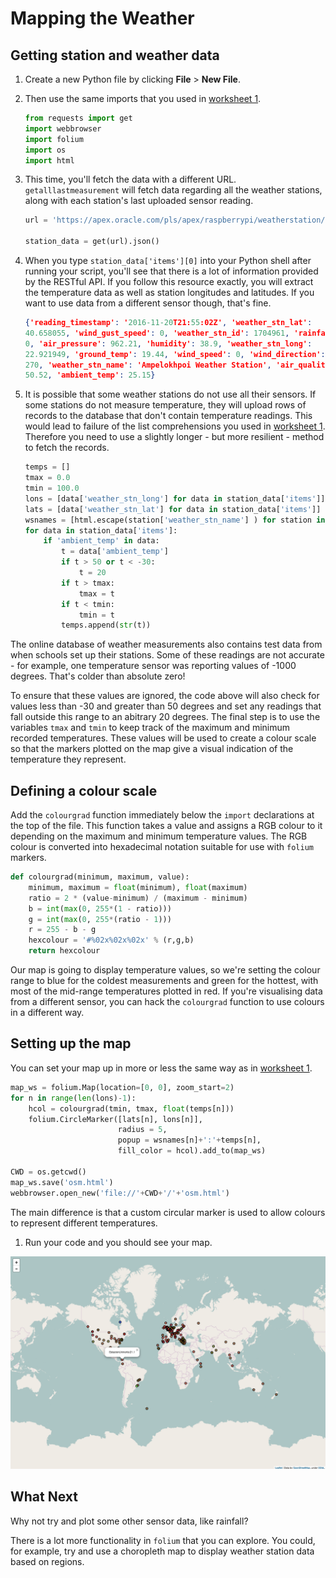 # Mapping the Weather

## Getting station and weather data

1. Create a new Python file by clicking **File** > **New File**.
1. Then use the same imports that you used in [worksheet 1](worksheet.md).

    ``` python
    from requests import get
    import webbrowser
    import folium
    import os
    import html
    ```

1. This time, you'll fetch the data with a different URL. `getalllastmeasurement` will fetch data regarding all the weather stations, along with each station's last uploaded sensor reading.


    ``` python
    url = 'https://apex.oracle.com/pls/apex/raspberrypi/weatherstation/getalllastmeasurement'

    station_data = get(url).json()
    ```

1. When you type `station_data['items'][0]` into your Python shell after running your script, you'll see that there is a lot of information provided by the RESTful API. If you follow this resource exactly, you will extract the temperature data as well as station longitudes and latitudes. If you want to use data from a different sensor though, that's fine.

    ``` json
    {'reading_timestamp': '2016-11-20T21:55:02Z', 'weather_stn_lat':
    40.658055, 'wind_gust_speed': 0, 'weather_stn_id': 1704961, 'rainfall':
    0, 'air_pressure': 962.21, 'humidity': 38.9, 'weather_stn_long':
    22.921949, 'ground_temp': 19.44, 'wind_speed': 0, 'wind_direction':
    270, 'weather_stn_name': 'Ampelokhpoi Weather Station', 'air_quality':
    50.52, 'ambient_temp': 25.15}
    ```

1. It is possible that some weather stations do not use all their sensors. If some stations do not measure temperature, they will upload rows of records to the database that don't contain temperature readings. This would lead to failure of the list comprehensions you used in [worksheet 1](worksheet.md). Therefore you need to use a slightly longer - but more resilient - method to fetch the records.

    ``` python
    temps = []
    tmax = 0.0
    tmin = 100.0
    lons = [data['weather_stn_long'] for data in station_data['items']]
    lats = [data['weather_stn_lat'] for data in station_data['items']]
    wsnames = [html.escape(station['weather_stn_name'] ) for station in station_data['items']]
    for data in station_data['items']:
        if 'ambient_temp' in data:   
            t = data['ambient_temp']
            if t > 50 or t < -30:   
                t = 20
            if t > tmax:
                tmax = t
            if t < tmin:
                tmin = t
            temps.append(str(t))
    ```
The online database of weather measurements also contains test data from when schools set up their stations. Some of these readings are not accurate - for example, one temperature sensor was reporting values of -1000 degrees. That's colder than absolute zero!

To ensure that these values are ignored, the code above will also check for values less than -30 and greater than 50 degrees and set any readings that fall outside this range to an abitrary 20 degrees. The final step is to use the variables `tmax` and `tmin` to keep track of the maximum and minimum recorded temperatures. These values will be used to create a colour scale so that the markers plotted on the map give a visual indication of the temperature they represent.

## Defining a colour scale

Add the `colourgrad` function immediately below the `import` declarations at the top of the file. This function takes a value and assigns a RGB colour to it depending on the maximum and minimum temperature values. The RGB colour is converted into hexadecimal notation suitable for use with `folium` markers.

```python
def colourgrad(minimum, maximum, value):
    minimum, maximum = float(minimum), float(maximum)
    ratio = 2 * (value-minimum) / (maximum - minimum)
    b = int(max(0, 255*(1 - ratio)))
    g = int(max(0, 255*(ratio - 1)))
    r = 255 - b - g
    hexcolour = '#%02x%02x%02x' % (r,g,b)
    return hexcolour
```
Our map is going to display temperature values, so we're setting the colour range to blue for the coldest measurements and green for the hottest, with most of the mid-range temperatures plotted in red. If you're visualising data from a different sensor, you can hack the `colourgrad` function to use colours in a different way.

## Setting up the map

You can set your map up in more or less the same way as in [worksheet 1](worksheet.md).

``` python
map_ws = folium.Map(location=[0, 0], zoom_start=2)
for n in range(len(lons)-1):
    hcol = colourgrad(tmin, tmax, float(temps[n]))
    folium.CircleMarker([lats[n], lons[n]],
                        radius = 5,
                        popup = wsnames[n]+':'+temps[n],
                        fill_color = hcol).add_to(map_ws)

CWD = os.getcwd()
map_ws.save('osm.html')
webbrowser.open_new('file://'+CWD+'/'+'osm.html')
```
The main difference is that a custom circular marker is used to allow colours to represent different temperatures.

1. Run your code and you should see your map.

![uk](images/temp_map.png)

## What Next

Why not try and plot some other sensor data, like rainfall?

There is a lot more functionality in `folium` that you can explore. You could, for example, try and use a choropleth map to display weather station data based on regions.
